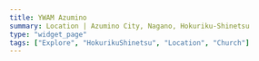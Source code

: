 ```yaml
---
title: YWAM Azumino
summary: Location | Azumino City, Nagano, Hokuriku-Shinetsu
type: "widget_page"
tags: ["Explore", "HokurikuShinetsu", "Location", "Church"]
---
```

